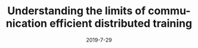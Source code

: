 ---
title: "Understanding the limits of commu-nication efficient distributed training"
excerpt: 'Hongyi Wang, Saurabh Agarwal, Zachary Charles, Shivaram Venkataraman, Dimitris Papailiopoulos'
date: 2019-7-29
venue: 'Asilomar Conference on Signals, Systems, and Computers'
pubtype: 'conference'
excerpt_separator: ""
---